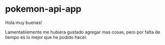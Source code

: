 # pokemon-api-app

Hola muy buenas!

Lamentablemente me hubiera gustado agregar mas cosas, pero por falta de tiempo es lo mejor que he podido hacer.

